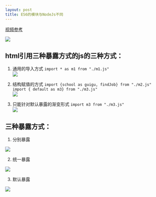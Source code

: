 ```yaml
---
layout: post
title: ES6的模块与NodeJs不同
---
```


[视频参考](https://www.bilibili.com/video/BV1uK411H7on?p=44)


![](/docs/images/2021-03-12-11-18-40.png)

## html引用三种暴露方式的js的三种方式：

1. 通用的导入方式 `import * as m1 from "./m1.js"`  
![](/docs/images/2021-03-08-13-25-40.png)

2. 结构赋值的方式 `import {school as guigu, findJob} from "./m2.js"` `import { default as m3} from "./m3.js"`   
![](/docs/images/2021-03-08-13-30-15.png)

3. 只能针对默认暴露的渐变形式 `import m3 from "./m3.js"`  
![](/docs/images/2021-03-08-13-31-17.png)


## 三种暴露方式：
1. 分别暴露  

![](/docs/images/2021-03-08-13-25-55.png)

2. 统一暴露  
   
![](/docs/images/2021-03-08-13-26-31.png)

3. 默认暴露  

![](/docs/images/2021-03-08-13-26-58.png)
